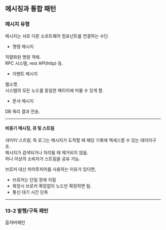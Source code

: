 ## 메시징과 통합 패턴

### 메시지 유형

메시지는 서로 다른 소프트웨어 컴포넌트를 연결하는 수단.

- 명령 메시지

직렬화된 명령 객체.  
RPC 시스템, rest API(http) 등.

- 이벤트 메시지

웹소켓.  
시스템의 모든 노드를 동일한 페이지에 머물 수 있게 함.

- 문서 메시지

DB 쿼리 결과 전송.

---

#### 비동기 메시징, 큐 및 스트림

*데이터 스트림*, 즉 로그는 메시지가 도착할 때 해당 기록에 액세스할 수 있는 데이터구조.  
메시지가 검색되거나 처리될 때 제거되지 않음.  
하나 이상의 소비자가 스트림을 공유 가능.

브로커 대신 피어투피어를 사용하는 이유가 있다면,
- 브로커는 단일 장애 지점
- 확장시 브로커 확장없이 노드만 확장하면 됨.
- 통신 대기 시간 단축

---

### 13-2 발행/구독 패턴

옵저버패턴  
